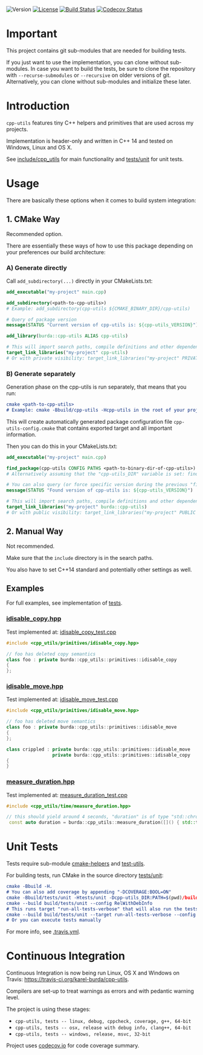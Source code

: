 ![Version](https://img.shields.io/badge/version-1.0.1-green.svg)
[![License](https://img.shields.io/badge/license-MIT_License-green.svg?style=flat)](LICENSE)
[![Build Status](https://travis-ci.org/karel-burda/cpp-utils.svg?branch=develop)](https://travis-ci.org/karel-burda/cpp-utils)
[![Codecov Status](https://codecov.io/gh/karel-burda/cpp-utils/branch/develop/graph/badge.svg)](https://codecov.io/gh/karel-burda/cpp-utils/branch/develop)

# Important
This project contains git sub-modules that are needed for building tests.

If you just want to use the implementation, you can clone without sub-modules. In case you want to build the tests, be sure to clone the repository
with `--recurse-submodules` or `--recursive` on older versions of git. Alternatively, you can clone without sub-modules and initialize these later.

# Introduction
`cpp-utils` features tiny C++ helpers and primitives that are used across my projects.

Implementation is header-only and written in C++ 14 and tested on Windows, Linux and OS X.

See [include/cpp_utils](include/cpp_utils) for main functionality and [tests/unit](tests/unit) for unit tests.

# Usage
There are basically these options when it comes to build system integration:

## 1. CMake Way
Recommended option.

There are essentially these ways of how to use this package depending on your preferences our build architecture:

### A) Generate directly

Call `add_subdirectory(...)` directly in your CMakeLists.txt:

```cmake
add_executable("my-project" main.cpp)

add_subdirectory(<path-to-cpp-utils>)
# Example: add_subdirectory(cpp-utils ${CMAKE_BINARY_DIR}/cpp-utils)

# Query of package version
message(STATUS "Current version of cpp-utils is: ${cpp-utils_VERSION}")

add_library(burda::cpp-utils ALIAS cpp-utils)

# This will import search paths, compile definitions and other dependencies of the cpp-utils as well
target_link_libraries("my-project" cpp-utils)
# Or with private visibility: target_link_libraries("my-project" PRIVATE cpp-utils)

```

### B) Generate separately

Generation phase on the cpp-utils is run separately, that means that you run:
```cmake
cmake <path-to-cpp-utils>
# Example: cmake -Bbuild/cpp-utils -Hcpp-utils in the root of your project 
```

This will create automatically generated package configuration file `cpp-utils-config.cmake` that contains exported target and all important information.

Then you can do this in your CMakeLists.txt:

```cmake
add_executable("my-project" main.cpp)

find_package(cpp-utils CONFIG PATHS <path-to-binary-dir-of-cpp-utils>)
# Alternatively assuming that the "cpp-utils_DIR" variable is set: find_package(cpp-utils CONFIG)

# You can also query (or force specific version during the previous "find_package()" call)
message(STATUS "Found version of cpp-utils is: ${cpp-utils_VERSION}")

# This will import search paths, compile definitions and other dependencies of the cpp-utils as well
target_link_libraries("my-project" burda::cpp-utils)
# Or with public visibility: target_link_libraries("my-project" PUBLIC burda::cpp-utils)

```

## 2. Manual Way
Not recommended.

Make sure that the `include` directory is in the search paths.

You also have to set C++14 standard and potentially other settings as well.

## Examples
For full examples, see implementation of [tests](tests/unit).

### [idisable_copy.hpp](include/cpp_utils/primitives/idisable_copy.hpp)
Test implemented at: [idisable_copy_test.cpp](tests/unit/src/primitives/idisable_copy_test.cpp)
```cpp
#include <cpp_utils/primitives/idisable_copy.hpp>

// foo has deleted copy semantics
class foo : private burda::cpp_utils::primitives::idisable_copy
{
};
```

### [idisable_move.hpp](include/cpp_utils/primitives/idisable_move.hpp)
Test implemented at: [idisable_move_test.cpp](tests/unit/src/primitives/idisable_move_test.cpp)
```cpp
#include <cpp_utils/primitives/idisable_move.hpp>

// foo has deleted move semantics
class foo : private burda::cpp_utils::primitives::idisable_move
{
};

class crippled : private burda::cpp_utils::primitives::idisable_move
                 private burda::cpp_utils::primitives::idisable_copy
{
}
```

### [measure_duration.hpp](include/cpp_utils/time/measure_duration.hpp)
Test implemented at: [measure_duration_test.cpp](tests/unit/src/time/measure_duration_test.cpp)
```cpp
#include <cpp_utils/time/measure_duration.hpp>

// this should yield around 4 seconds, "duration" is of type "std::chrono<double>"
 const auto duration = burda::cpp_utils::measure_duration([]() { std::this_thread::sleep_for(4s); });
```

# Unit Tests
Tests require sub-module [cmake-helpers](https://github.com/karel-burda/cmake-helpers) and [test-utils](https://github.com/karel-burda/test-utils).

For building tests, run CMake in the source directory [tests/unit](tests/unit):

```cmake
cmake -Bbuild -H.
# You can also add coverage by appending "-DCOVERAGE:BOOL=ON"
cmake -Bbuild/tests/unit -Htests/unit -Dcpp-utils_DIR:PATH=$(pwd)/build -DCMAKE_BUILD_TYPE:STRING=RelWithDebInfo
cmake --build build/tests/unit --config RelWithDebInfo
# This runs target "run-all-tests-verbose" that will also run the tests with timeout, etc.:
cmake --build build/tests/unit --target run-all-tests-verbose --config RelWithDebInfo
# Or you can execute tests manually
```

For more info, see [.travis.yml](.travis.yml).

# Continuous Integration
Continuous Integration is now being run Linux, OS X and Windows on Travis: https://travis-ci.org/karel-burda/cpp-utils.

Compilers are set-up to treat warnings as errors and with pedantic warning level.

The project is using these stages:
* `cpp-utils, tests -- linux, debug, cppcheck, coverage, g++, 64-bit`
* `cpp-utils, tests -- osx, release with debug info, clang++, 64-bit`
* `cpp-utils, tests -- windows, release, msvc, 32-bit`

Project uses [codecov.io](https://codecov.io/gh/karel-burda/cpp-utils) for code coverage summary.
